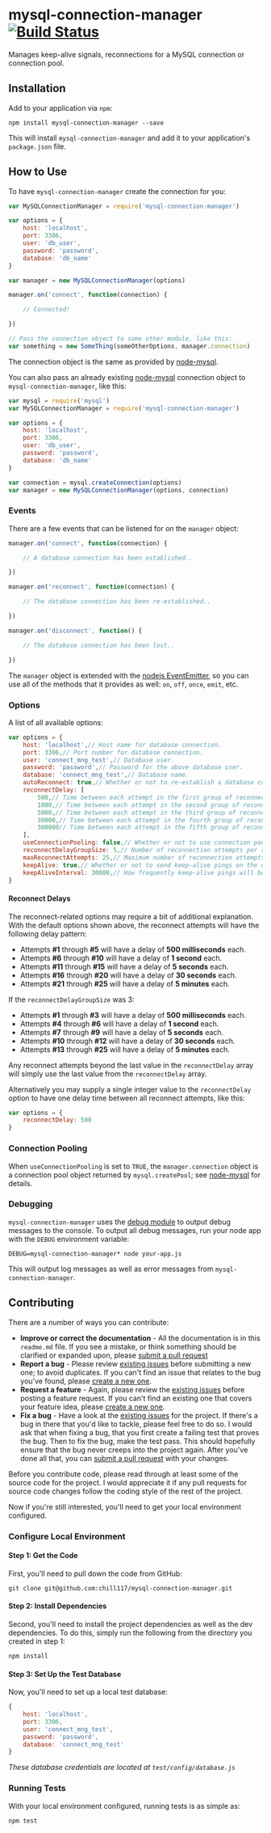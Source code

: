 # mysql-connection-manager [![Build Status](https://travis-ci.org/chill117/mysql-connection-manager.svg?branch=master)](https://travis-ci.org/chill117/mysql-connection-manager)

Manages keep-alive signals, reconnections for a MySQL connection or connection pool.


## Installation

Add to your application via `npm`:
```
npm install mysql-connection-manager --save
```
This will install `mysql-connection-manager` and add it to your application's `package.json` file.


## How to Use

To have `mysql-connection-manager` create the connection for you:
```js
var MySQLConnectionManager = require('mysql-connection-manager')

var options = {
	host: 'localhost',
	port: 3306,
	user: 'db_user',
	password: 'password',
	database: 'db_name'
}

var manager = new MySQLConnectionManager(options)

manager.on('connect', function(connection) {

	// Connected!

})

// Pass the connection object to some other module, like this:
var something = new SomeThing(someOtherOptions, manager.connection)
```
The connection object is the same as provided by [node-mysql](https://github.com/felixge/node-mysql).

You can also pass an already existing [node-mysql](https://github.com/felixge/node-mysql) connection object to `mysql-connection-manager`, like this:
```js
var mysql = require('mysql')
var MySQLConnectionManager = require('mysql-connection-manager')

var options = {
	host: 'localhost',
	port: 3306,
	user: 'db_user',
	password: 'password',
	database: 'db_name'
}

var connection = mysql.createConnection(options)
var manager = new MySQLConnectionManager(options, connection)
```


### Events

There are a few events that can be listened for on the `manager` object:
```js
manager.on('connect', function(connection) {

	// A database connection has been established..

})

manager.on('reconnect', function(connection) {

	// The database connection has been re-established..

})

manager.on('disconnect', function() {

	// The database connection has been lost..

})
```
The `manager` object is extended with the [nodejs EventEmitter](http://nodejs.org/api/events.html), so you can use all of the methods that it provides as well: `on`, `off`, `once`, `emit`, etc.


### Options

A list of all available options:
```js
var options = {
	host: 'localhost',// Host name for database connection.
	port: 3306,// Port number for database connection.
	user: 'connect_mng_test',// Database user.
	password: 'password',// Password for the above database user.
	database: 'connect_mng_test',// Database name.
	autoReconnect: true,// Whether or not to re-establish a database connection after a disconnect.
	reconnectDelay: [
		500,// Time between each attempt in the first group of reconnection attempts; milliseconds.
		1000,// Time between each attempt in the second group of reconnection attempts; milliseconds.
		5000,// Time between each attempt in the third group of reconnection attempts; milliseconds.
		30000,// Time between each attempt in the fourth group of reconnection attempts; milliseconds.
		300000// Time between each attempt in the fifth group of reconnection attempts; milliseconds.
	],
	useConnectionPooling: false,// Whether or not to use connection pooling.
	reconnectDelayGroupSize: 5,// Number of reconnection attempts per reconnect delay value.
	maxReconnectAttempts: 25,// Maximum number of reconnection attempts. Set to 0 for unlimited.
	keepAlive: true,// Whether or not to send keep-alive pings on the database connection(s).
	keepAliveInterval: 30000,// How frequently keep-alive pings will be sent; milliseconds.
}
```

#### Reconnect Delays

The reconnect-related options may require a bit of additional explanation. With the default options shown above, the reconnect attempts will have the following delay pattern:

* Attempts __#1__ through __#5__ will have a delay of __500 milliseconds__ each.
* Attempts __#6__ through __#10__ will have a delay of __1 second__ each.
* Attempts __#11__ through __#15__ will have a delay of __5 seconds__ each.
* Attempts __#16__ through __#20__ will have a delay of __30 seconds__ each.
* Attempts __#21__ through __#25__ will have a delay of __5 minutes__ each.

If the `reconnectDelayGroupSize` was 3:

* Attempts __#1__ through __#3__ will have a delay of __500 milliseconds__ each.
* Attempts __#4__ through __#6__ will have a delay of __1 second__ each.
* Attempts __#7__ through __#9__ will have a delay of __5 seconds__ each.
* Attempts __#10__ through __#12__ will have a delay of __30 seconds__ each.
* Attempts __#13__ through __#25__ will have a delay of __5 minutes__ each.

Any reconnect attempts beyond the last value in the `reconnectDelay` array will simply use the last value from the `reconnectDelay` array.

Alternatively you may supply a single integer value to the `reconnectDelay` option to have one delay time between all reconnect attempts, like this:
```js
var options = {
	reconnectDelay: 500
}
```


### Connection Pooling

When `useConnectionPooling` is set to `TRUE`, the `manager.connection` object is a connection pool object returned by `mysql.createPool`; see [node-mysql](https://github.com/felixge/node-mysql#pooling-connections) for details.


### Debugging

`mysql-connection-manager` uses the [debug module](https://github.com/visionmedia/debug) to output debug messages to the console. To output all debug messages, run your node app with the `DEBUG` environment variable:
```
DEBUG=mysql-connection-manager* node your-app.js
```
This will output log messages as well as error messages from `mysql-connection-manager`.


## Contributing

There are a number of ways you can contribute:

* **Improve or correct the documentation** - All the documentation is in this `readme.md` file. If you see a mistake, or think something should be clarified or expanded upon, please [submit a pull request](https://github.com/chill117/mysql-connection-manager/pulls/new)
* **Report a bug** - Please review [existing issues](https://github.com/chill117/mysql-connection-manager/issues) before submitting a new one; to avoid duplicates. If you can't find an issue that relates to the bug you've found, please [create a new one](https://github.com/chill117/mysql-connection-manager/issues).
* **Request a feature** - Again, please review the [existing issues](https://github.com/chill117/mysql-connection-manager/issues) before posting a feature request. If you can't find an existing one that covers your feature idea, please [create a new one](https://github.com/chill117/mysql-connection-manager/issues).
* **Fix a bug** - Have a look at the [existing issues](https://github.com/chill117/mysql-connection-manager/issues) for the project. If there's a bug in there that you'd like to tackle, please feel free to do so. I would ask that when fixing a bug, that you first create a failing test that proves the bug. Then to fix the bug, make the test pass. This should hopefully ensure that the bug never creeps into the project again. After you've done all that, you can [submit a pull request](https://github.com/chill117/mysql-connection-manager/pulls/new) with your changes.

Before you contribute code, please read through at least some of the source code for the project. I would appreciate it if any pull requests for source code changes follow the coding style of the rest of the project.

Now if you're still interested, you'll need to get your local environment configured.


### Configure Local Environment

#### Step 1: Get the Code

First, you'll need to pull down the code from GitHub:
```
git clone git@github.com:chill117/mysql-connection-manager.git
```

#### Step 2: Install Dependencies

Second, you'll need to install the project dependencies as well as the dev dependencies. To do this, simply run the following from the directory you created in step 1:
```
npm install
```

#### Step 3: Set Up the Test Database

Now, you'll need to set up a local test database:
```js
{
	host: 'localhost',
	port: 3306,
	user: 'connect_mng_test',
	password: 'password',
	database: 'connect_mng_test'
}
```
*These database credentials are located at `test/config/database.js`*


### Running Tests

With your local environment configured, running tests is as simple as:
```
npm test
```